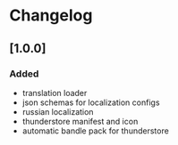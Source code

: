 # Changelog

## [1.0.0]

### Added

- translation loader
- json schemas for localization configs
- russian localization
- thunderstore manifest and icon
- automatic bandle pack for thunderstore
